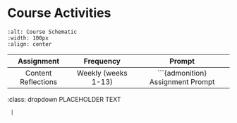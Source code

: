 # Course Activities

```{image} ../images/ch0/course-schematic.png 
:alt: Course Schematic
:width: 100px
:align: center
```

| Assignment | Frequency | Prompt |
| :---: | :---: | :---: |
| Content Reflections | Weekly (weeks 1-13) | ```{admonition} Assignment Prompt
:class: dropdown
PLACEHOLDER TEXT 
```
 |


